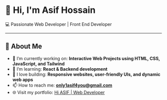 
# 👋 Hi, I'm Asif Hossain

💻 Passionate Web Developer | Front End Developer 

---

## 🚀 About Me

- 🔭 I’m currently working on: **Interactive Web Projects using HTML, CSS, JavaScript, and Tailwind**
- 🌱 I’m learning: **React & Backend development**
- 💼 I love building: **Responsive websites, user-friendly UIs, and dynamic web apps**
- 📫 How to reach me: **[only1asif4you@gmail.com](mailto:only1asif4you@gmail.com)**
- 🌐 Visit my portfolio: [Hi ASIF | Web Developer](https://web-developer-asif.netlify.app/)
